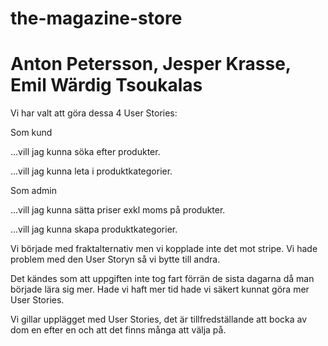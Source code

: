 # the-magazine-store
# Anton Petersson, Jesper Krasse, Emil Wärdig Tsoukalas
Vi har valt att göra dessa 4 User Stories:

Som kund


…vill jag kunna söka efter produkter.


…vill jag kunna leta i produktkategorier.


Som admin


…vill jag kunna sätta priser exkl moms på produkter.


…vill jag kunna skapa produktkategorier.


Vi började med fraktalternativ men vi kopplade inte det mot stripe. Vi hade problem med den User Storyn så vi bytte till andra.

Det kändes som att uppgiften inte tog fart förrän de sista dagarna då man började lära sig mer. Hade vi haft mer tid hade vi säkert
kunnat göra mer User Stories.

Vi gillar upplägget med User Stories, det är tillfredställande att bocka av dom en efter en och att det finns många
att välja på.
